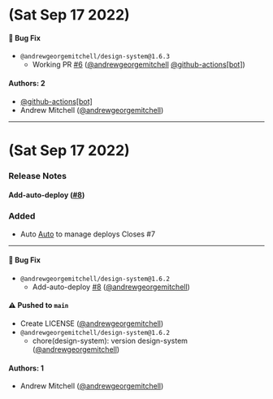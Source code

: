# (Sat Sep 17 2022)

#### 🐛 Bug Fix

- `@andrewgeorgemitchell/design-system@1.6.3`
  - Working PR [#6](https://github.com/andrewgeorgemitchell/design-system/pull/6) ([@andrewgeorgemitchell](https://github.com/andrewgeorgemitchell) [@github-actions[bot]](https://github.com/github-actions[bot]))

#### Authors: 2

- [@github-actions[bot]](https://github.com/github-actions[bot])
- Andrew Mitchell ([@andrewgeorgemitchell](https://github.com/andrewgeorgemitchell))

---

# (Sat Sep 17 2022)

### Release Notes

#### Add-auto-deploy ([#8](https://github.com/andrewgeorgemitchell/design-system/pull/8))

### Added

- Auto [Auto](https://intuit.github.io/auto) to manage deploys Closes #7

---

#### 🐛 Bug Fix

- `@andrewgeorgemitchell/design-system@1.6.2`
  - Add-auto-deploy [#8](https://github.com/andrewgeorgemitchell/design-system/pull/8) ([@andrewgeorgemitchell](https://github.com/andrewgeorgemitchell))

#### ⚠️ Pushed to `main`

- Create LICENSE ([@andrewgeorgemitchell](https://github.com/andrewgeorgemitchell))
- `@andrewgeorgemitchell/design-system@1.6.2`
  - chore(design-system): version design-system ([@andrewgeorgemitchell](https://github.com/andrewgeorgemitchell))

#### Authors: 1

- Andrew Mitchell ([@andrewgeorgemitchell](https://github.com/andrewgeorgemitchell))

